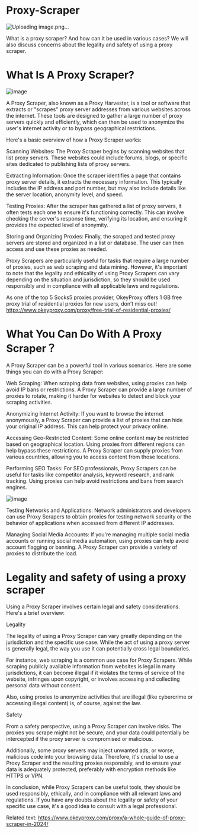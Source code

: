 # Proxy-Scraper
![Uploading image.png…]()

What is a proxy scraper? And how can it be used in various cases? We will also discuss concerns about the legality and safety of using a proxy scraper.

# What Is A Proxy Scraper?
![image](https://github.com/OkeyProxyCom/Proxy-Scraper/assets/150340973/8f68b96c-2d1f-4271-a8d6-608523a8a698)

A Proxy Scraper, also known as a Proxy Harvester, is a tool or software that extracts or "scrapes" proxy server addresses from various websites across the internet. These tools are designed to gather a large number of proxy servers quickly and efficiently, which can then be used to anonymize the user's internet activity or to bypass geographical restrictions.

Here's a basic overview of how a Proxy Scraper works:

Scanning Websites: The Proxy Scraper begins by scanning websites that list proxy servers. These websites could include forums, blogs, or specific sites dedicated to publishing lists of proxy servers.

Extracting Information: Once the scraper identifies a page that contains proxy server details, it extracts the necessary information. This typically includes the IP address and port number, but may also include details like the server location, anonymity level, and speed.

Testing Proxies: After the scraper has gathered a list of proxy servers, it often tests each one to ensure it's functioning correctly. This can involve checking the server's response time, verifying its location, and ensuring it provides the expected level of anonymity.

Storing and Organizing Proxies: Finally, the scraped and tested proxy servers are stored and organized in a list or database. The user can then access and use these proxies as needed.

Proxy Scrapers are particularly useful for tasks that require a large number of proxies, such as web scraping and data mining. However, it's important to note that the legality and ethicality of using Proxy Scrapers can vary depending on the situation and jurisdiction, so they should be used responsibly and in compliance with all applicable laws and regulations.

As one of the top 5 Socks5 proxies provider, OkeyProxy offers 1 GB free proxy trial of residential proxies for new users, don’t miss out!
https://www.okeyproxy.com/proxy/free-trial-of-residential-proxies/

# What You Can Do With A Proxy Scraper？

A Proxy Scraper can be a powerful tool in various scenarios. Here are some things you can do with a Proxy Scraper:

Web Scraping: When scraping data from websites, using proxies can help avoid IP bans or restrictions. A Proxy Scraper can provide a large number of proxies to rotate, making it harder for websites to detect and block your scraping activities.

Anonymizing Internet Activity: If you want to browse the internet anonymously, a Proxy Scraper can provide a list of proxies that can hide your original IP address. This can help protect your privacy online.

Accessing Geo-Restricted Content: Some online content may be restricted based on geographical location. Using proxies from different regions can help bypass these restrictions. A Proxy Scraper can supply proxies from various countries, allowing you to access content from those locations.

Performing SEO Tasks: For SEO professionals, Proxy Scrapers can be useful for tasks like competitor analysis, keyword research, and rank tracking. Using proxies can help avoid restrictions and bans from search engines.

![image](https://github.com/OkeyProxyCom/Proxy-Scraper/assets/150340973/74c36e47-e743-4479-bc71-e4147e64d061)

Testing Networks and Applications: Network administrators and developers can use Proxy Scrapers to obtain proxies for testing network security or the behavior of applications when accessed from different IP addresses.

Managing Social Media Accounts: If you're managing multiple social media accounts or running social media automation, using proxies can help avoid account flagging or banning. A Proxy Scraper can provide a variety of proxies to distribute the load.

# Legality and safety of using a proxy scraper
Using a Proxy Scraper involves certain legal and safety considerations. Here's a brief overview:

Legality

The legality of using a Proxy Scraper can vary greatly depending on the jurisdiction and the specific use case. While the act of using a proxy server is generally legal, the way you use it can potentially cross legal boundaries.

For instance, web scraping is a common use case for Proxy Scrapers. While scraping publicly available information from websites is legal in many jurisdictions, it can become illegal if it violates the terms of service of the website, infringes upon copyright, or involves accessing and collecting personal data without consent.

Also, using proxies to anonymize activities that are illegal (like cybercrime or accessing illegal content) is, of course, against the law.

Safety

From a safety perspective, using a Proxy Scraper can involve risks. The proxies you scrape might not be secure, and your data could potentially be intercepted if the proxy server is compromised or malicious.

Additionally, some proxy servers may inject unwanted ads, or worse, malicious code into your browsing data. Therefore, it's crucial to use a Proxy Scraper and the resulting proxies responsibly, and to ensure your data is adequately protected, preferably with encryption methods like HTTPS or VPN.

In conclusion, while Proxy Scrapers can be useful tools, they should be used responsibly, ethically, and in compliance with all relevant laws and regulations. If you have any doubts about the legality or safety of your specific use case, it's a good idea to consult with a legal professional.

Related text: https://www.okeyproxy.com/proxy/a-whole-guide-of-proxy-scraper-in-2024/
